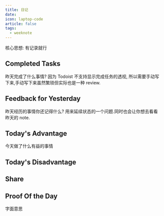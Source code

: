 ```yaml
---
title: 日记
date:
icon: laptop-code
article: false
tags:
  - weeknote
---
```


核心思想: 有记录就行

## Completed Tasks

昨天完成了什么事情? 因为 Todoist 不支持显示完成任务的透视, 所以需要手动写下来,手动写下来虽然繁琐但实际也是一种 review.

## Feedback for Yesterday

昨天经历的事情你还记得什么? 用来延续状态的一个问题.同时也会让你想去看看昨天的 note.

## Today's Advantage

今天做了什么有益的事情

## Today's Disadvantage

## Share

## Proof Of the Day

字面意思

